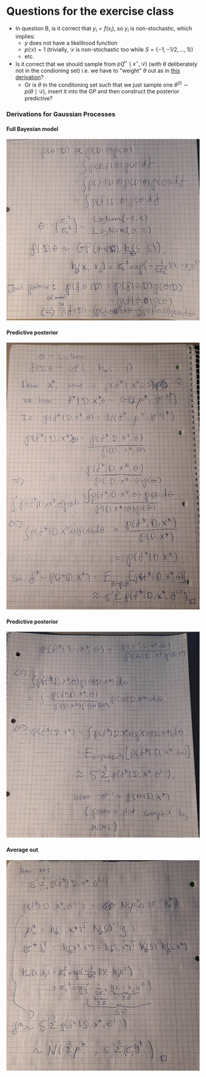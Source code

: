 # Questions for the exercise class

- In question B, is it correct that $y_i = f(x_i)$, so $y_i$ is non-stochastic, which implies:
  - $y$ does not have a likelihood function
  - $p(\mathcal{D}) = 1$ (trivially, $\mathcal{D}$ is non-stochastic too while $S = \{-1, -1/2, \ldots, 1\}$)
  - etc.
- Is it correct that we should sample from $p(f^{\star} \mid x^{\star}, \mathcal{D})$ (with $\theta$ deliberately not in the condioning set) i.e. we have to "weight" $\theta$ out as in [this derivation](#predictive-posterior)?
  - Or is $\theta$ in the conditoning set such that we just sample one $\theta^{(i)} \sim p(\theta \mid \mathcal{D})$, insert it into the GP and then construct the posterior predictive?

### Derivations for Gaussian Processes

#### Full Bayesian model

![Deriv1](figs/derivations/deriv1.jpg)

#### Predictive posterior

![Deriv2](figs/derivations/deriv2.jpg)

#### Predictive posterior

![Deriv3](figs/derivations/deriv3.jpg)

#### Average out

![Deriv4](figs/derivations/deriv4.jpg)
